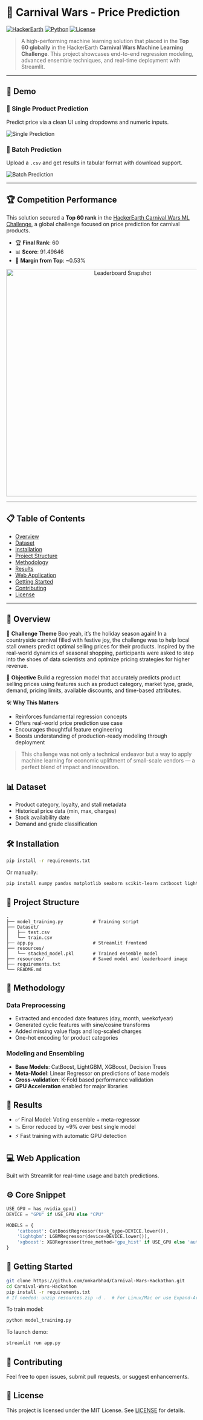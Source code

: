 # 🎪 Carnival Wars - Price Prediction

[![HackerEarth](https://img.shields.io/badge/HackerEarth-ML%20Challenge-blue)](https://www.hackerearth.com/challenges/competitive/hackerearth-machine-learning-challenge-predict-selling-price/)
[![Python](https://img.shields.io/badge/Python-3.7%2B-blue)](https://www.python.org/)
[![License](https://img.shields.io/badge/License-MIT-green.svg)](LICENSE)

> A high-performing machine learning solution that placed in the **Top 60 globally** in the HackerEarth **Carnival Wars Machine Learning Challenge**. This project showcases end-to-end regression modeling, advanced ensemble techniques, and real-time deployment with Streamlit.

---

## 🎥 Demo

### 🔹 Single Product Prediction

Predict price via a clean UI using dropdowns and numeric inputs.

![Single Prediction](https://github.com/omkarbhad/carnival-wars-hackathon/raw/main/singleprocessing.gif)

### 🔸 Batch Prediction

Upload a `.csv` and get results in tabular format with download support.

![Batch Prediction](https://github.com/omkarbhad/carnival-wars-hackathon/raw/main/batchprocessing.gif)

---

## 🏆 Competition Performance

This solution secured a **Top 60 rank** in the [HackerEarth Carnival Wars ML Challenge](https://www.hackerearth.com/challenges/competitive/hackerearth-machine-learning-challenge-predict-selling-price/), a global challenge focused on price prediction for carnival products.

* 🏆 **Final Rank**: 60
* 📊 **Score**: 91.49646
* 💪 **Margin from Top**: \~0.53%

<p align="center">
  <img src="./leaderboard.jpg" alt="Leaderboard Snapshot" width="600"/>
</p>

---

## 📋 Table of Contents

* [Overview](#-overview)
* [Dataset](#-dataset)
* [Installation](#-installation)
* [Project Structure](#-project-structure)
* [Methodology](#-methodology)
* [Results](#-results)
* [Web Application](#-web-application)
* [Getting Started](#-getting-started)
* [Contributing](#-contributing)
* [License](#-license)

---

## 🌟 Overview

🎯 **Challenge Theme**
Boo yeah, it’s the holiday season again! In a countryside carnival filled with festive joy, the challenge was to help local stall owners predict optimal selling prices for their products. Inspired by the real-world dynamics of seasonal shopping, participants were asked to step into the shoes of data scientists and optimize pricing strategies for higher revenue.

🧠 **Objective**
Build a regression model that accurately predicts product selling prices using features such as product category, market type, grade, demand, pricing limits, available discounts, and time-based attributes.

🛠️ **Why This Matters**

* Reinforces fundamental regression concepts
* Offers real-world price prediction use case
* Encourages thoughtful feature engineering
* Boosts understanding of production-ready modeling through deployment

> This challenge was not only a technical endeavor but a way to apply machine learning for economic upliftment of small-scale vendors — a perfect blend of impact and innovation.

## 📊 Dataset

* Product category, loyalty, and stall metadata
* Historical price data (min, max, charges)
* Stock availability date
* Demand and grade classification

## 🛠️ Installation

```bash
pip install -r requirements.txt
```

Or manually:

```bash
pip install numpy pandas matplotlib seaborn scikit-learn catboost lightgbm xgboost streamlit plotly
```

## 📁 Project Structure

```
.
├── model_training.py           # Training script
├── Dataset/
│   ├── test.csv
│   └── train.csv
├── app.py                      # Streamlit frontend
├── resources/
│   └── stacked_model.pkl       # Trained ensemble model
├── resources/                  # Saved model and leaderboard image
├── requirements.txt
└── README.md
```

## 🚀 Methodology

### Data Preprocessing

* Extracted and encoded date features (day, month, weekofyear)
* Generated cyclic features with sine/cosine transforms
* Added missing value flags and log-scaled charges
* One-hot encoding for product categories

### Modeling and Ensembling

* **Base Models**: CatBoost, LightGBM, XGBoost, Decision Trees
* **Meta-Model**: Linear Regressor on predictions of base models
* **Cross-validation**: K-Fold based performance validation
* **GPU Acceleration** enabled for major libraries

## 🏑️ Results

* ✅ Final Model: Voting ensemble + meta-regressor
* 📉 Error reduced by \~9% over best single model
* ⚡ Fast training with automatic GPU detection

## 💻 Web Application

Built with Streamlit for real-time usage and batch predictions.

## ⚙️ Core Snippet

```python
USE_GPU = has_nvidia_gpu()
DEVICE = "GPU" if USE_GPU else "CPU"

MODELS = {
    'catboost': CatBoostRegressor(task_type=DEVICE.lower()),
    'lightgbm': LGBMRegressor(device=DEVICE.lower()),
    'xgboost': XGBRegressor(tree_method='gpu_hist' if USE_GPU else 'auto')
}
```

## 🚀 Getting Started

```bash
git clone https://github.com/omkarbhad/Carnival-Wars-Hackathon.git
cd Carnival-Wars-Hackathon
pip install -r requirements.txt
# If needed: unzip resources.zip -d .  # For Linux/Mac or use Expand-Archive on Windows
```

To train model:

```bash
python model_training.py
```

To launch demo:

```bash
streamlit run app.py
```

## 🤝 Contributing

Feel free to open issues, submit pull requests, or suggest enhancements.

## 📄 License

This project is licensed under the MIT License. See [LICENSE](LICENSE) for details.
